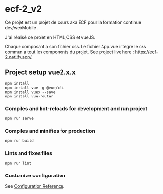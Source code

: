 # ecf-2_v2
Ce projet est un projet de cours aka ECF pour la formation continue dev/webMobile .

J'ai réalisé ce projet en HTML,CSS et vueJS.

Chaque composant a son fichier css.
Le fichier App.vue intègre le css commun a tout les components du projet.
See project live here : https://ecf-2.netlify.app/
## Project setup vue2.x.x  
```
npm install
npm install vue -g @vue/cli
npm install vuex --save
npm install vue-router
```

### Compiles and hot-reloads for development and run project
```
npm run serve
```

### Compiles and minifies for production
```
npm run build
```

### Lints and fixes files
```
npm run lint
```

### Customize configuration
See [Configuration Reference](https://cli.vuejs.org/config/).
